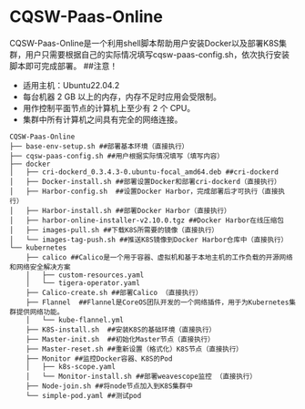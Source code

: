 # CQSW-Paas-Online

CQSW-Paas-Online是一个利用shell脚本帮助用户安装Docker以及部署K8S集群，用户只需要根据自己的实际情况填写cqsw-paas-config.sh，依次执行安装脚本即可完成部署。
##注意！
- 适用主机：Ubuntu22.04.2
- 每台机器 2 GB 以上的内存，内存不足时应用会受限制。
- 用作控制平面节点的计算机上至少有 2 个 CPU。
- 集群中所有计算机之间具有完全的网络连接。

```
CQSW-Paas-Online
├── base-env-setup.sh ##部署基本环境（直接执行）
├── cqsw-paas-config.sh ##用户根据实际情况填写（填写内容）
├── docker
│   ├── cri-dockerd_0.3.4.3-0.ubuntu-focal_amd64.deb ##cri-dockerd
│   ├── Docker-install.sh ##部署设置Docker和部署cri-dockerd（直接执行）
│   ├── Harbor-config.sh  ##设置Docker Harbor，完成部署后才可执行（直接执行）
│   ├── Harbor-install.sh ##部署Docker Harbor（直接执行）
│   ├── harbor-online-installer-v2.10.0.tgz ##Docker Harbor在线压缩包
│   ├── images-pull.sh ##下载K8S所需要的镜像（直接执行）
│   └── images-tag-push.sh ##推送K8S镜像到Docker Harbor仓库中（直接执行）
└── kubernetes
    ├── calico ##Calico是一个用于容器、虚拟机和基于本地主机的工作负载的开源网络和网络安全解决方案
    │   ├── custom-resources.yaml 
    │   └── tigera-operator.yaml
    ├── Calico-create.sh ##部署Calico （直接执行）
    ├── Flannel  ##Flannel是CoreOS团队开发的一个网络插件，用于为Kubernetes集群提供网络功能。
    │   └── kube-flannel.yml
    ├── K8S-install.sh  ##安装K8S的基础环境（直接执行）
    ├── Master-init.sh  ##初始化Master节点（直接执行）
    ├── Master-reset.sh ##重新设置（格式化）K8S节点（直接执行）
    ├── Monitor ##监控Docker容器、K8S的Pod
    │   ├── k8s-scope.yaml
    │   └── Monitor-install.sh ##部署weavescope监控 （直接执行）
    ├── Node-join.sh ##将node节点加入到K8S集群中
    └── simple-pod.yaml ##测试pod
```

